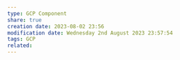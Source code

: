```yaml
---
type: GCP Component 
share: true
creation date: 2023-08-02 23:56
modification date: Wednesday 2nd August 2023 23:57:54
tags: GCP
related:
---
```



